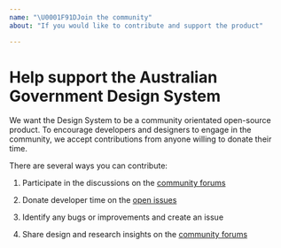 ```yaml
---
name: "\U0001F91DJoin the community"
about: "If you would like to contribute and support the product"

---
```


<!-- Click "Preview" for a nicer view! -->
# Help support the Australian Government Design System

We want the Design System to be a community orientated open-source product. To encourage developers and designers to engage in the community, we accept contributions from anyone willing to donate their time.

There are several ways you can contribute:

1. Participate in the discussions on the [community forums](https://community.digital.gov.au/c/designsystem)

2. Donate developer time on the [open issues](https://github.com/designsystemau/gold-design-system/issues)

3. Identify any bugs or improvements and create an issue

4. Share design and research insights on the [community forums](https://community.digital.gov.au/c/designsystem)

